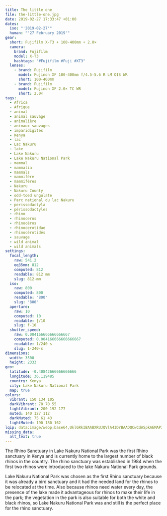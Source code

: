```yaml
---
title: The little one
file: the-little-one.jpg
date: 2019-02-27 17:33:47 +01:00
dates:
  iso: "'2019-02-27'"
  human: "'27 February 2019'"
gear:
  short: Fujifilm X-T3 + 100-400mm + 2.0×
  camera:
    brand: Fujifilm
    model: X-T3
    hashtags: "#Fujifilm #Fuji #XT3"
  lenses:
    - brand: Fujifilm
      model: Fujinon XF 100-400mm f/4.5-5.6 R LM OIS WR
      short: 100-400mm
    - brand: Fujifilm
      model: Fujinon XF 2.0× TC WR
      short: 2.0×
tags:
  - Africa
  - Afrique
  - animal
  - animal sauvage
  - animalière
  - animaux sauvages
  - imparidigités
  - Kenya
  - lac
  - Lac Nakuru
  - lake
  - Lake Nakuru
  - Lake Nakuru National Park
  - mammal
  - mammalia
  - mammals
  - mammifère
  - mammifères
  - Nakuru
  - Nakuru County
  - odd-toed ungulate
  - Parc national du lac Nakuru
  - perissodactyla
  - périssodactyles
  - rhino
  - rhinoceros
  - rhinocéros
  - rhinocerotidae
  - rhinocérotidés
  - sauvage
  - wild animal
  - wild animals
settings:
  focal_length:
    raw: 541.2
    eq35mm: 812
    computed: 812
    readable: 812 mm
    slug: 812-mm
  iso:
    raw: 800
    computed: 800
    readable: "800"
    slug: "800"
  aperture:
    raw: 10
    computed: 10
    readable: ƒ/10
    slug: f-10
  shutter_speed:
    raw: 0.004166666666666667
    computed: 0.004166666666666667
    readable: 1/240 s
    slug: 1-240-s
dimensions:
  width: 3500
  height: 2333
geo:
  latitude: -0.40842666666666666
  longitude: 36.119485
  country: Kenya
  city: Lake Nakuru National Park
  map: true
colors:
  vibrant: 150 134 105
  darkVibrant: 78 70 55
  lightVibrant: 200 192 177
  muted: 140 127 112
  darkMuted: 75 61 43
  lightMuted: 190 180 162
lqip: data:image/webp;base64,UklGRkIBAABXRUJQVlA4IDYBAADQCwCdASpkAEMAP3Gmw1m0v7g6sHR7w/AuCWdtTYASqVJ9oPzRxoLcF6HDLShOBaHerqJWwqIjx+wm36cW1K6oNnqHZXaH2DcAbH2pWtqd8+IUHhl7Uby2EhsAD1/GP0CN7LgfmsEAAMs29kLT3XQ8P36A0pc29Q4D2adBGIglChk4QR7vAOIab3ctwtdFh6tERfn1ObfptkIEXfzhZm3JDB4smyrn59XYXOPzel9AXHIcK1+gCik8+uUvB2zDfJzzDyvcgy9NMbeHzng3gqY1HIWJMpZrWRK22FJ0uQNi1VQz501wQvtr1qyPyRPiSObBNifz8f9st63rLIfZ1Ph0ktr/x4qHgeyuHYHuiZz6889gP4sOaYXTYeqX+Ep+P739d1ZkP/EiY83ZvNtYflo45mhDJAAA
missing_data:
  alt_text: true
---
```


The Rhino Sanctuary in Lake Nakuru National Park was the first Rhino sanctuary in Kenya and is currently home to the largest number of black rhinos in the country. The rhino sanctuary was established in 1984 when the first two rhinos were introduced to the lake Nakuru National Park grounds.

Lake Nakuru National Park was chosen as the first Rhino sanctuary because it was already a bird sanctuary and it had the needed land for the rhinos to be relocated at the time. Also because rhinos need water every day, the presence of the lake made it advantageous for rhinos to make their life in the park; the vegetation in the park is also suitable for both the white and black rhinos, so Lake Nakuru National Park was and still is the perfect place for the rhino sanctuary.

